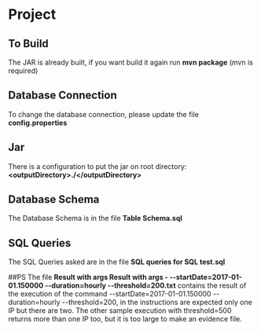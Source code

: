 # Project

## To Build
The JAR is already built, if you want build it again run **mvn package** (mvn is required)

## Database Connection
To change the database connection, please update the file **config.properties** 

## Jar
There is a configuration to put the jar on root directory: **&lt;outputDirectory&gt;./&lt;/outputDirectory&gt;**
 
## Database Schema
The Database Schema is in the file **Table Schema.sql**

## SQL Queries
The SQL Queries asked are in the file **SQL queries for SQL test.sql**

##PS
The file **Result with args Result with args - --startDate=2017-01-01.150000 --duration=hourly --threshold=200.txt** contains the result of the execution of the command --startDate=2017-01-01.150000 --duration=hourly --threshold=200, in the instructions are expected only one IP but there are two. The other sample execution with threshold=500 returns more than one IP too, but it is too large to make an evidence file.
